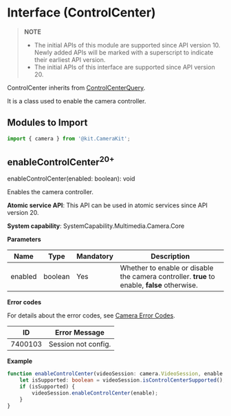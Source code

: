 # Interface (ControlCenter)
<!--Kit: Camera Kit-->
<!--Subsystem: Multimedia-->
<!--Owner: @qano-->
<!--SE: @leo_ysl-->
<!--TSE: @xchaosioda-->

> **NOTE**
>
> - The initial APIs of this module are supported since API version 10. Newly added APIs will be marked with a superscript to indicate their earliest API version.
> - The initial APIs of this interface are supported since API version 20.

ControlCenter inherits from [ControlCenterQuery](arkts-apis-camera-ControlCenterQuery.md).

It is a class used to enable the camera controller.

## Modules to Import

```ts
import { camera } from '@kit.CameraKit';
```

## enableControlCenter<sup>20+</sup>

enableControlCenter(enabled: boolean): void

Enables the camera controller.

**Atomic service API**: This API can be used in atomic services since API version 20.

**System capability**: SystemCapability.Multimedia.Camera.Core

**Parameters**

| Name    | Type                  | Mandatory| Description                 |
| -------- | -------------------- | ---- | -------------------- |
| enabled | boolean | Yes| Whether to enable or disable the camera controller. **true** to enable, **false** otherwise.|

**Error codes**

For details about the error codes, see [Camera Error Codes](errorcode-camera.md).

| ID   | Error Message                    |
|----------|--------------------------|
| 7400103  | Session not config.      |

**Example**

```ts
function enableControlCenter(videoSession: camera.VideoSession, enable: boolean): void {
    let isSupported: boolean = videoSession.isControlCenterSupported();
    if (isSupported) {
        videoSession.enableControlCenter(enable);
    }
}
```
